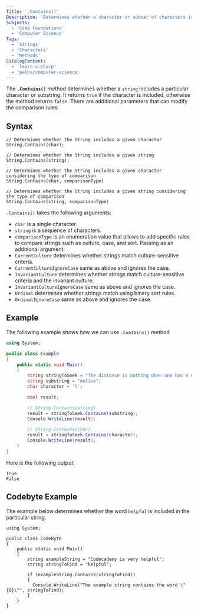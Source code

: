 ```yaml
---
Title: '.Contains()'
Description: 'Determines whether a character or subset of characters is present within a given string'
Subjects:
  - 'Code Foundations'
  - 'Computer Science'
Tags:
  - 'Strings'
  - 'Characters'
  - 'Methods'
CatalogContent:
  - 'learn-c-sharp'
  - 'paths/computer-science'
---
```


The **`.Contains()`** method determines whether a `string` includes a particular character or substring. It returns `true` if the character is included, otherwise the method returns `false`. There are additional parameters that can modify the comparison rules.

## Syntax

```pseudo
// Determines whether the String includes a given character
String.Contains(char);

// Determines whether the String includes a given string
String.Contains(string);

// Determines whether the String includes a given character considering the type of comparison
String.Contains(char, comparisonType)

// Determines whether the String includes a given string considering the type of comparison
String.Contains(string, comparisonType)
```

`.Contains()` takes the following arguments:

- `char` is a single character.
- `string` is a sequence of characters.
- `comparisonType` is an enumeration value that allows to add specific rules to compare strings such as culture, case, and sort. Passing as an additional argument:
- `CurrentCulture` determines whether strings match culture-sensitive criteria.
- `CurrentCultureIgnoreCase` same as above and ignores the case.
- `InvariantCulture` determines whether strings match culture-sensitive criteria and the invariant culture.
- `InvariantCultureIgnoreCase` same as above and ignores the case.
- `Ordinal` determines whether strings match using binary sort rules.
- `OrdinalIgnoreCase` same as above and ignores the case.

## Example

The following example shows how we can use `.Contains()` method

```cs
using System;

public class Example
{
    public static void Main()
    {
        string stringToSeek = "The distance is nothing when one has a motive.";
        string substring = "motive";
        char character = 'l';

        bool result;

        // String.Contains(string)
        result = stringToSeek.Contains(substring);
        Console.WriteLine(result);

        // String.Contains(char)
        result = stringToSeek.Contains(character);
        Console.WriteLine(result);
    }
}
```

Here is the following output:

```shell
True
False
```

## Codebyte Example

The example below determines whether the word `helpful` is included in the particular string.

```codebyte/csharp
using System;

public class CodeByte
{
    public static void Main()
    {
        string exampleString = "Codecademy is very helpful";
        string stringToFind = "helpful";

        if (exampleString.Contains(stringToFind))
        {
          Console.WriteLine("The example string contains the word \"{0}\"", stringToFind);
        }
    }
}
```
